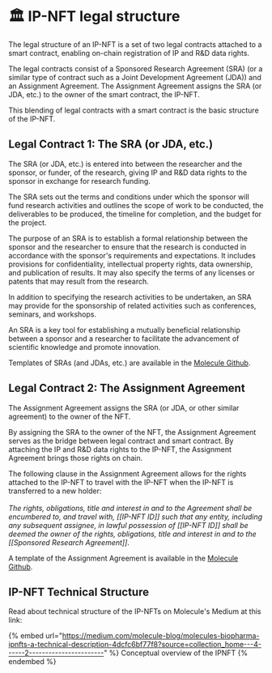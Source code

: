 # 🏛 IP-NFT legal structure

The legal structure of an IP-NFT is a set of two legal contracts attached to a smart contract, enabling on-chain registration of IP and R\&D data rights.&#x20;

The legal contracts consist of a Sponsored Research Agreement (SRA) (or a similar type of contract such as a Joint Development Agreement (JDA)) and an Assignment Agreement. The Assignment Agreement assigns the SRA (or JDA, etc.) to the owner of the smart contract, the IP-NFT.&#x20;

This blending of legal contracts with a smart contract is the basic structure of the IP-NFT.&#x20;

## Legal Contract 1: The SRA (or JDA, etc.)

The SRA (or JDA, etc.) is entered into between the researcher and the sponsor, or funder, of the research, giving IP and R\&D data rights to the sponsor in exchange for research funding.

The SRA sets out the terms and conditions under which the sponsor will fund research activities and outlines the scope of work to be conducted, the deliverables to be produced, the timeline for completion, and the budget for the project.

The purpose of an SRA is to establish a formal relationship between the sponsor and the researcher to ensure that the research is conducted in accordance with the sponsor's requirements and expectations. It includes provisions for confidentiality, intellectual property rights, data ownership, and publication of results. It may also specify the terms of any licenses or patents that may result from the research.

In addition to specifying the research activities to be undertaken, an SRA may provide for the sponsorship of related activities such as conferences, seminars, and workshops.

An SRA is a key tool for establishing a mutually beneficial relationship between a sponsor and a researcher to facilitate the advancement of scientific knowledge and promote innovation.

Templates of SRAs (and JDAs, etc.) are available in the [Molecule Github](https://github.com/moleculeprotocol/Legal-Contracts).  &#x20;

## Legal Contract 2: The Assignment Agreement

The Assignment Agreement assigns the SRA (or JDA, or other similar agreement) to the owner of the NFT.&#x20;

By assigning the SRA to the owner of the NFT, the Assignment Agreement serves as the bridge between legal contract and smart contract. By attaching the IP and R\&D data rights to the IP-NFT, the Assignment Agreement brings those rights on chain.&#x20;

The following clause in the Assignment Agreement allows for the rights attached to the IP-NFT to travel with the IP-NFT when the IP-NFT is transferred to a new holder:\
\
_The rights, obligations, title and interest in and to the Agreement shall be encumbered to, and travel with, \[\[IP-NFT ID]] such that any entity, including any subsequent assignee, in lawful possession of \[\[IP-NFT ID]] shall be deemed the owner of the rights, obligations, title and interest in and to the \[\[Sponsored Research Agreement]]_.&#x20;

A template of the Assignment Agreement is available in the [Molecule Github](https://github.com/moleculeprotocol/Legal-Contracts). &#x20;

## IP-NFT Technical Structure&#x20;

Read about technical structure of the IP-NFTs on Molecule's Medium at this link:

{% embed url="https://medium.com/molecule-blog/molecules-biopharma-ipnfts-a-technical-description-4dcfc6bf77f8?source=collection_home---4------2-----------------------" %}
Conceptual overview of the IPNFT
{% endembed %}

